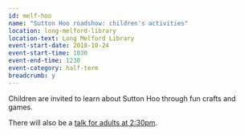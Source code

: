 ```yaml
---
id: melf-hoo
name: "Sutton Hoo roadshow: children's activities"
location: long-melford-library
location-text: Long Melford Library
event-start-date: 2018-10-24
event-start-time: 1030
event-end-time: 1230
event-category: half-term
breadcrumb: y
---
```


Children are invited to learn about Sutton Hoo through fun crafts and games.

There will also be a [talk for adults at 2:30pm](/events/long-melford-2018-10-24-sutton-hoo-adults/).
